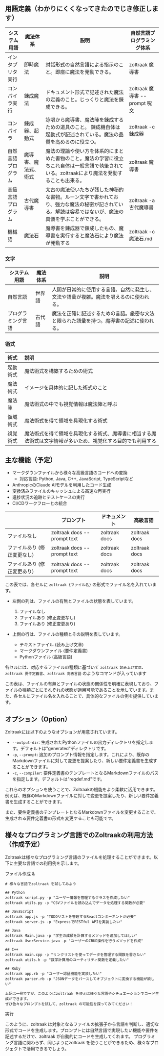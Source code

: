 

## 用語定義（わかりにくくなってきたのでじき修正します）

| システム用語 | 魔法体系 | 説明 | 自然言語プログラミング体系 |
|---|---|---|---|
| インタプリタ実行 | 即時魔法 | 対話形式の自然言語による指示のこと。即座に魔法を発動できる。 | zoltraak 魔導書 |
| コンパイラ実行 | 錬成魔法 | ドキュメント形式で記述された魔法の定義のこと。じっくりと魔法を錬成できる。 | zoltraak 魔導書 --prompt 呪文 |
| コンパイラ | 錬成器、起動式 | 詠唱から魔導書、魔法陣を錬成するための道具のこと。 錬成機自体は起動式が記述されている。魔法の品質を高めるのに役立つ。 | zoltraak -c 錬成器 |
| 自然言語プログラム | 魔導書、魔法式、術式 | 魔法の理論や使い方を体系的にまとめた書物のこと。魔法の学習に役立ちこれ自体は一般言語で執筆されている。zoltraakにより魔法を発動することも出来る。 | zoltraak 魔導書 |
| 高級言語プログラム | 古代魔導書 | 太古の魔法使いたちが残した神秘的な書物。ルーン文字で書かれており、強力な魔法の秘密が記されている。解読は容易ではないが、魔法の真髄を学ぶことができる。 | zoltraak -a 古代魔導書 |
| 機械語 | 魔法石 | 魔導書を錬成器で錬成したもの、魔導書を実行すると魔法石により魔法が発動する | zoltraak -c 魔法石.md |



### 文字
| システム用語 | 魔法体系 | 説明 |
|---|---|---|
| 自然言語 | 世界語 | 人間が日常的に使用する言語。自然に発生し、文法や語彙が複雑。魔法を唱えるのに使われる。 |
| プログラミング言語 | 古代語 | 魔法を正確に記述するための言語。厳密な文法と限られた語彙を持つ。魔導書の記述に使われる。 |

### 術式

| 術式 | 説明 |
|:--|:--|
| 起動術式 | 魔法術式を構築するための術式 |
| 魔法術式 | イメージを具体的に記した術式のこと|
| 魔法陣 | 魔法術式の中でも視覚情報は魔法陣と呼ぶ|
| 領域術式 | 魔法術式を得て領域を具現化する術式 |
| 視覚術式 | 魔法術式を得て領域を具現化する術式、魔導書に相当する魔法術式は文字情報が多いため、視覚化する目的でも利用する |


## 主な機能（予定）

- マークダウンファイルから様々な高級言語のコードへの変換
  - 対応言語: Python, Java, C++, JavaScript, TypeScriptなど
- AnthropicのClaude AIモデルを利用したコード生成
- 変換済みファイルのキャッシュによる高速な再実行 
- 進捗状況の追跡とテストケースの実行
- CI/CDワークフローとの統合



| |プロンプト|ドキュメント|高級言語|
|---|---|---|---|
|ファイルなし|zoltraak docs --prompt text|zoltraak docs|zoltraak docs|
|ファイルあり (修正変更なし)|zoltraak docs --prompt text|zoltraak docs|zoltraak docs|
|ファイルあり (修正変更あり)|zoltraak docs --prompt text|zoltraak docs|zoltraak docs|

この表では、各セルに `zoltraak {ファイル名}` の形式でファイル名を入れています。

- 左側の列は、ファイルの有無とファイルの状態を表しています。
  1. ファイルなし
  2. ファイルあり (修正変更なし)
  3. ファイルあり (修正変更あり)

- 上側の行は、ファイルの種類とその説明を表しています。
  - テキストファイル (読み上げ文章)
  - マークダウンファイル (要件定義書)
  - Pythonファイル (高級言語)

各セルには、対応するファイルの種類に基づいて `zoltraak 読み上げ文章`、`zoltraak 要件定義書`、`zoltraak 高級言語` のようなコマンドが入っています

この表は、ファイルの有無とファイルの状態の関係性を明確に表現しており、ファイルの種類ごとにそれぞれの状態が適用可能であることを示しています。また、各セルにファイル名を入れることで、具体的なファイルの例を提供しています。


## オプション（Option）

Zoltraakには以下のようなオプションが用意されています。

- `--output-dir`: 生成されたPythonファイルの出力ディレクトリを指定します。デフォルトは"generated"ディレクトリです。
- `-p`, `--prompt`: 追加のプロンプト情報を指定します。これにより、既存のMarkdownファイルに対して変更を提案したり、新しい要件定義書を生成することができます。
- `-c`, `--compiler`: 要件定義書のテンプレートとなるMarkdownファイルのパスを指定します。デフォルトは"reqdef.md"です。

これらのオプションを使うことで、Zoltraakの機能をより柔軟に活用できます。例えば、既存のMarkdownファイルに対して変更を提案したり、新しい要件定義書を生成することができます。

また、要件定義書のテンプレートとなるMarkdownファイルを変更することで、生成される要件定義書の形式を変更することも可能です。




## 様々なプログラミング言語でのZoltraakの利用方法（作成予定）

Zoltraakは様々なプログラミング言語のファイルを処理することができます。以下に主要な言語での利用例を示します。

ファイル作成 & 

```
# 様々な言語でzoltraak を試してみよう

## Python
zoltraak script.py -p "ユーザー情報を管理するクラスを作成したい"
zoltraak utils.py -p "CSVファイルを読み込んでデータを処理する関数が必要"

## JavaScript
zoltraak app.js -p "TODOリストを管理するReactコンポーネントが必要"
zoltraak server.js -p "ExpressでRESTful APIを実装したい"

## Java  
zoltraak Main.java -p "学生の成績を計算するメソッドを追加してほしい"
zoltraak UserService.java -p "ユーザーのCRUD操作を行うメソッドを作成"

## C++
zoltraak main.cpp -p "リンクリストを使ってデータを管理する関数を書きたい" 
zoltraak utils.h -p "数学計算用のユーティリティ関数を定義したい"

## Ruby
zoltraak app.rb -p "ユーザー認証機能を実装したい"
zoltraak parser.rb -p "JSONデータをパースしてオブジェクトに変換する機能が欲しい"

上記は一例ですが、このようにzoltraak を使えば様々な言語やシチュエーションでコード生成ができます。
ぜひ色々なプロンプトを試して、zoltraak の可能性を探ってみてください！
```

実行



このように、zoltraak は対象となるファイルの拡張子から言語を判断し、適切な形式でコードを生成します。プロンプトには自然言語で実現したい機能や要件を記述するだけで、zoltraak が自動的にコードを生成してくれます。
プログラミング言語に関わらず、同じようにzoltraak を使うことができるため、様々なプロジェクトで活用できるでしょう。
